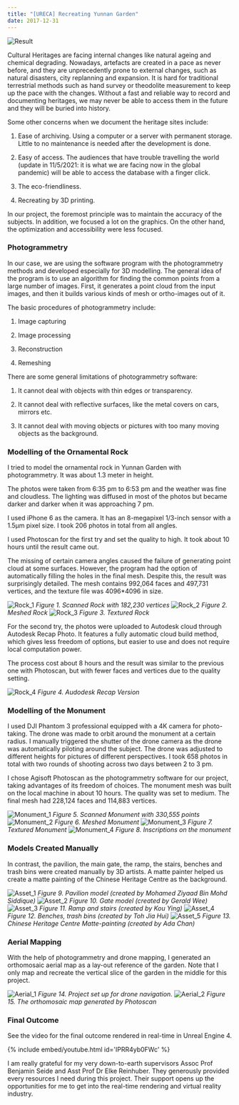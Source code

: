 ```yaml
---
title: "[URECA] Recreating Yunnan Garden"
date: 2017-12-31
---
```


![Result](/assets/imgs/yunnan-garden/1620012159520.jpeg)

Cultural Heritages are facing internal changes like natural ageing and chemical degrading. Nowadays, artefacts are created in a pace as never before, and they are unprecedently prone to external changes, such as natural disasters, city replanning and expansion. It is hard for traditional terrestrial methods such as hand survey or theodolite measurement to keep up the pace with the changes. Without a fast and reliable way to record and documenting heritages, we may never be able to access them in the future and they will be buried into history.



Some other concerns when we document the heritage sites include: 

1. Ease of archiving. Using a computer or a server with permanent storage. Little to no maintenance is needed after the development is done.

2. Easy of access. The audiences that have trouble travelling the world (update in 11/5/2021: it is what we are facing now in the global pandemic) will be able to access the database with a finger click. 

3. The eco-friendliness.

4. Recreating by 3D printing. 

In our project, the foremost principle was to maintain the accuracy of the subjects. In addition, we focused a lot on the graphics. On the other hand, the optimization and accessibility were less focused.

### Photogrammetry

In our case, we are using the software program with the photogrammetry methods and developed especially for 3D modelling. The general idea of the program is to use an algorithm for finding the common points from a large number of images. First, it generates a point cloud from the input images, and then it builds various kinds of mesh or ortho-images out of it.

The basic procedures of photogrammetry include:

1. Image capturing

2. Image processing

3. Reconstruction

4. Remeshing

There are some general limitations of photogrammetry software:

1. It cannot deal with objects with thin edges or transparency.

2. It cannot deal with reflective surfaces, like the metal covers on cars, mirrors etc.

3. It cannot deal with moving objects or pictures with too many moving objects as the background.

### Modelling of the Ornamental Rock

I tried to model the ornamental rock in Yunnan Garden with photogrammetry. It was about 1.3 meter in height.

The photos were taken from 6:35 pm to 6:53 pm and the weather was fine and cloudless. The lighting was diffused in most of the photos but became darker and darker when it was approaching 7 pm.

I used iPhone 6 as the camera. It has an 8-megapixel 1/3-inch sensor with a 1.5μm pixel size. I took 206 photos in total from all angles.

I used Photoscan for the first try and set the quality to high. It took about 10 hours until the result came out.

The missing of certain camera angles caused the failure of generating point cloud at some surfaces. However, the program had the option of automatically filling the holes in the final mesh. Despite this, the result was surprisingly detailed. The mesh contains 992,064 faces and 497,731 vertices, and the texture file was 4096*4096 in size.

![Rock_1](/assets/imgs/yunnan-garden/image-5.png "Figure 1. Scanned Rock with 182,230 vertices")
_Figure 1. Scanned Rock with 182,230 vertices_
![Rock_2](/assets/imgs/yunnan-garden/image-6.png "Figure 2. Meshed Rock")
_Figure 2. Meshed Rock_
![Rock_3](/assets/imgs/yunnan-garden/image-7.png "Figure 3. Textured Rock")
_Figure 3. Textured Rock_

For the second try, the photos were uploaded to Autodesk cloud through Autodesk Recap Photo. It features a fully automatic cloud build method, which gives less freedom of options, but easier to use and does not require local computation power.

The process cost about 8 hours and the result was similar to the previous one with Photoscan, but with fewer faces and vertices due to the quality setting.

![Rock_4](/assets/imgs/yunnan-garden/image-8.png "Figure 4. Audodesk Recap Version")
_Figure 4. Audodesk Recap Version_

### Modelling of the Monument

I used DJI Phantom 3 professional equipped with a 4K camera for photo-taking. The drone was made to orbit around the monument at a certain radius. I manually triggered the shutter of the drone camera as the drone was automatically piloting around the subject. The drone was adjusted to different heights for pictures of different perspectives. I took 658 photos in total with two rounds of shooting across two days between 2 to 3 pm.

I chose Agisoft Photoscan as the photogrammetry software for our project, taking advantages of its freedom of choices. The monument mesh was built on the local machine in about 10 hours. The quality was set to medium. The final mesh had 228,124 faces and 114,883 vertices.

![Monument_1](/assets/imgs/yunnan-garden/image-9.png "Figure 5. Scanned Monument with 330,555 points")
_Figure 5. Scanned Monument with 330,555 points_
![Monument_2](/assets/imgs/yunnan-garden/image-10.png "Figure 6. Meshed Monument")
_Figure 6. Meshed Monument_
![Monument_3](/assets/imgs/yunnan-garden/image-11.png "Figure 7. Textured Monument")
_Figure 7. Textured Monument_
![Monument_4](/assets/imgs/yunnan-garden/image-12.png "Figure 8. Inscriptions on the monument")
_Figure 8. Inscriptions on the monument_

### Models Created Manually

In contrast, the pavilion, the main gate, the ramp, the stairs, benches and trash bins were created manually by 3D artists. A matte painter helped us create a matte painting of the Chinese Heritage Centre as the background.

![Asset_1](/assets/imgs/yunnan-garden/image-13.png "Figure 9. Pavilion model (created by Mohamed Ziyaad Bin Mohd Siddique)")
_Figure 9. Pavilion model (created by Mohamed Ziyaad Bin Mohd Siddique)_
![Asset_2](/assets/imgs/yunnan-garden/image-14.png "Figure 10. Gate model (created by Gerald Wee)")
_Figure 10. Gate model (created by Gerald Wee)_
![Asset_3](/assets/imgs/yunnan-garden/image-15.png "Figure 11. Ramp and stairs (created by Kou Ying)")
_Figure 11. Ramp and stairs (created by Kou Ying)_
![Asset_4](/assets/imgs/yunnan-garden/image-16.png "Figure 12. Benches, trash bins (created by Toh Jia Hui)")
_Figure 12. Benches, trash bins (created by Toh Jia Hui)_
![Asset_5](/assets/imgs/yunnan-garden/image-17.png "Figure 13. Chinese Heritage Centre Matte-painting (created by Ada Chan)")
_Figure 13. Chinese Heritage Centre Matte-painting (created by Ada Chan)_

### Aerial Mapping

With the help of photogrammetry and drone mapping, I generated an orthomosaic aerial map as a lay-out reference of the garden. Note that I only map and recreate the vertical slice of the garden in the middle for this project.

![Aerial_1](/assets/imgs/yunnan-garden/image-18.png "Figure 14. Project set up for drone navigation.")
_Figure 14. Project set up for drone navigation._
![Aerial_2](/assets/imgs/yunnan-garden/image-19.png "Figure 15. The orthomosaic map generated by Photoscan")
_Figure 15. The orthomosaic map generated by Photoscan_

### Final Outcome

See the video for the final outcome rendered in real-time in Unreal Engine 4.

{% include embed/youtube.html id='IPRR4yb0FWc' %}

I am really grateful for my very down-to-earth supervisors Assoc Prof Benjamin Seide and Asst Prof Dr Elke Reinhuber. They generously provided every resources I need during this project. Their support opens up the opportunities for me to get into the real-time rendering and virtual reality industry.